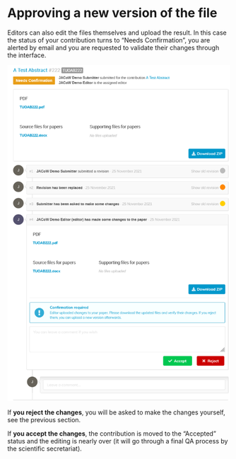 # Approving a new version of the file

Editors can also edit the files themselves and upload the result. In 
this case the status of your contribution turns to “Needs Confirmation”,
 you are alerted by email and you are requested to validate their 
changes through the interface.

![](img/authorapprove.png)

If **you reject the changes**, you will be asked to make the changes yourself, see the previous section.

If **you accept the changes**,
 the contribution is moved to the “Accepted” status and the editing is 
nearly over (it will go through a final QA process by the scientific 
secretariat).
